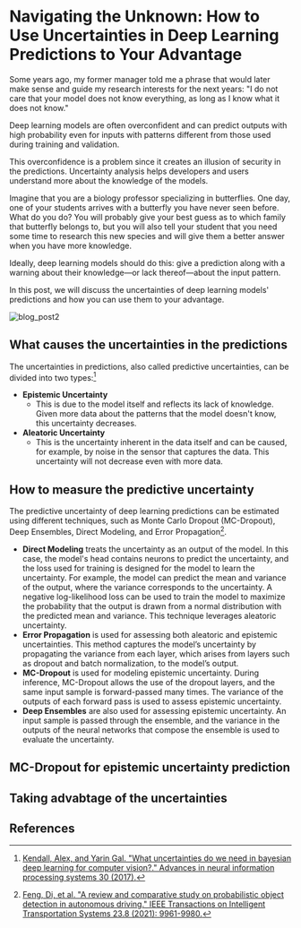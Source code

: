 # Navigating the Unknown: How to Use Uncertainties in Deep Learning Predictions to Your Advantage

Some years ago, my former manager told me a phrase that would later make sense and guide my research interests for the next years: "I do not care that your model does not know everything, as long as I know what it does not know."

Deep learning models are often overconfident and can predict outputs with high probability even for inputs with patterns different from those used during training and validation.

This overconfidence is a problem since it creates an illusion of security in the predictions. Uncertainty analysis helps developers and users understand more about the knowledge of the models.

Imagine that you are a biology professor specializing in butterflies. One day, one of your students arrives with a butterfly you have never seen before. What do you do? You will probably give your best guess as to which family that butterfly belongs to, but you will also tell your student that you need some time to research this new species and will give them a better answer when you have more knowledge.

Ideally, deep learning models should do this: give a prediction along with a warning about their knowledge—or lack thereof—about the input pattern.

In this post, we will discuss the uncertainties of deep learning models' predictions and how you can use them to your advantage.

![blog_post2](https://github.com/remaro-network/blog-posts/assets/58445878/b4e523e2-0d6f-481c-914e-54f7b248858f)


## What causes the uncertainties in the predictions

The uncertainties in predictions, also called predictive uncertainties, can be divided into two types:[^1]
* **Epistemic Uncertainty**
    * This is due to the model itself and reflects its lack of knowledge. Given more data about the patterns that the model doesn't know, this uncertainty decreases.
* **Aleatoric Uncertainty**
    * This is the uncertainty inherent in the data itself and can be caused, for example, by noise in the sensor that captures the data. This uncertainty will not decrease even with more data.


## How to measure the predictive uncertainty

The predictive uncertainty of deep learning predictions can be estimated using different techniques, such as Monte Carlo Dropout (MC-Dropout), Deep Ensembles, Direct Modeling, and Error Propagation[^2].

* **Direct Modeling** treats the uncertainty as an output of the model. In this case, the model's head contains neurons to predict the uncertainty, and the loss used for training is designed for the model to learn the uncertainty. For example, the model can predict the mean and variance of the output, where the variance corresponds to the uncertainty. A negative log-likelihood loss can be used to train the model to maximize the probability that the output is drawn from a normal distribution with the predicted mean and variance. This technique leverages aleatoric uncertainty.
* **Error Propagation** is used for assessing both aleatoric and epistemic uncertainties. This method captures the model’s uncertainty by propagating the variance from each layer, which arises from layers such as dropout and batch normalization, to the model’s output.
* **MC-Dropout** is used for modeling epistemic uncertainty. During inference, MC-Dropout allows the use of the dropout layers, and the same input sample is forward-passed many times. The variance of the outputs of each forward pass is used to assess epistemic uncertainty.
* **Deep Ensembles** are also used for assessing epistemic uncertainty. An input sample is passed through the ensemble, and the variance in the outputs of the neural networks that compose the ensemble is used to evaluate the uncertainty.


## MC-Dropout for epistemic uncertainty prediction

## Taking advabtage of the uncertainties

## References 
[^1]: [Kendall, Alex, and Yarin Gal. "What uncertainties do we need in bayesian deep learning for computer vision?." Advances in neural information processing systems 30 (2017).](chrome-extension://efaidnbmnnnibpcajpcglclefindmkaj/https://proceedings.neurips.cc/paper_files/paper/2017/file/2650d6089a6d640c5e85b2b88265dc2b-Paper.pdf)
[^2]: [Feng, Di, et al. "A review and comparative study on probabilistic object detection in autonomous driving." IEEE Transactions on Intelligent Transportation Systems 23.8 (2021): 9961-9980.](https://ieeexplore.ieee.org/stamp/stamp.jsp?arnumber=9525313&casa_token=8RA6XUdmNUEAAAAA:t9KrRgd3RRbMIMjXQtaOP2oxw28jWgOTqn5UvqJ7EF6HrJNf7QivccRpkkw70kWhynwM2Lph&tag=1)
